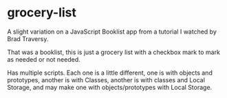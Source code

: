 # grocery-list

A slight variation on a JavaScript Booklist app from a tutorial I watched by Brad Traversy.

That was a booklist, this is just a grocery list with a checkbox mark to mark as needed or not needed.

Has multiple scripts. Each one is a little different, one is with objects and prototypes, another is with Classes, another is with classes and Local Storage, and may make one with objects/prototypes with Local Storage.
